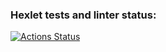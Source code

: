 ### Hexlet tests and linter status:
[![Actions Status](https://github.com/under-tension/go-project-244/actions/workflows/hexlet-check.yml/badge.svg)](https://github.com/under-tension/go-project-244/actions)